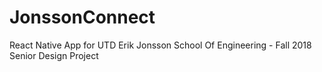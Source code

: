 # JonssonConnect
React Native App for UTD Erik Jonsson School Of Engineering - Fall 2018 Senior Design Project

